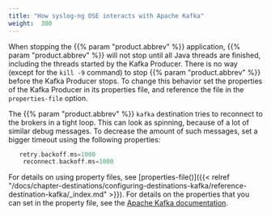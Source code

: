 ```yaml
---
title: "How syslog-ng OSE interacts with Apache Kafka"
weight:  300
---
```

<!-- DISCLAIMER: This file is based on the syslog-ng Open Source Edition documentation https://github.com/balabit/syslog-ng-ose-guides/commit/2f4a52ee61d1ea9ad27cb4f3168b95408fddfdf2 and is used under the terms of The syslog-ng Open Source Edition Documentation License. The file has been modified by Axoflow. -->

When stopping the {{% param "product.abbrev" %}} application, {{% param "product.abbrev" %}} will not stop until all Java threads are finished, including the threads started by the Kafka Producer. There is no way (except for the `kill -9` command) to stop {{% param "product.abbrev" %}} before the Kafka Producer stops. To change this behavior set the properties of the Kafka Producer in its properties file, and reference the file in the `properties-file` option.

The {{% param "product.abbrev" %}} `kafka` destination tries to reconnect to the brokers in a tight loop. This can look as spinning, because of a lot of similar debug messages. To decrease the amount of such messages, set a bigger timeout using the following properties:

```c
   retry.backoff.ms=1000
    reconnect.backoff.ms=1000

```

For details on using property files, see [properties-file()]({{< relref "/docs/chapter-destinations/configuring-destinations-kafka/reference-destination-kafka/_index.md" >}}). For details on the properties that you can set in the property file, see the [Apache Kafka documentation](http://kafka.apache.org/documentation.html#newproducerconfigs).
